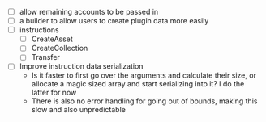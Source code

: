 - [ ] allow remaining accounts to be passed in
- [ ] a builder to allow users to create plugin data more easily
- [ ] instructions
    - [ ] CreateAsset
    - [ ] CreateCollection
    - [ ] Transfer
- [ ] Improve instruction data serialization
    - Is it faster to first go over the arguments and calculate their size, or allocate a magic sized array and start serializing into it? I do the latter for now
    - There is also no error handling for going out of bounds, making this slow and also unpredictable

